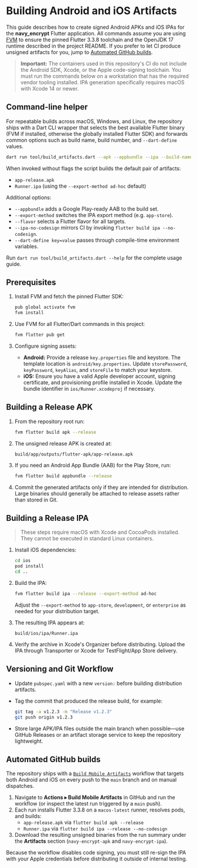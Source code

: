 # Building Android and iOS Artifacts

This guide describes how to create signed Android APKs and iOS IPAs for the
**navy_encrypt** Flutter application. All commands assume you are using
[FVM](https://fvm.app/) to ensure the pinned Flutter 3.3.8 toolchain and the
OpenJDK 17 runtime described in the project README. If you prefer to let CI
produce unsigned artifacts for you, jump to [Automated GitHub builds](#automated-github-builds).

> **Important:** The containers used in this repository's CI do not include the
> Android SDK, Xcode, or the Apple code-signing toolchain. You must run the
> commands below on a workstation that has the required vendor tooling
> installed. IPA generation specifically requires macOS with Xcode 14 or newer.

## Command-line helper

For repeatable builds across macOS, Windows, and Linux, the repository ships
with a Dart CLI wrapper that selects the best available Flutter binary (FVM if
installed, otherwise the globally installed Flutter SDK) and forwards common
options such as build name, build number, and `--dart-define` values.

```sh
dart run tool/build_artifacts.dart --apk --appbundle --ipa --build-name 3.0.4 --build-number 8
```

When invoked without flags the script builds the default pair of artifacts:

- `app-release.apk`
- `Runner.ipa` (using the `--export-method ad-hoc` default)

Additional options:

- `--appbundle` adds a Google Play-ready AAB to the build set.
- `--export-method` switches the IPA export method (e.g. `app-store`).
- `--flavor` selects a Flutter flavor for all targets.
- `--ipa-no-codesign` mirrors CI by invoking `flutter build ipa --no-codesign`.
- `--dart-define key=value` passes through compile-time environment variables.

Run `dart run tool/build_artifacts.dart --help` for the complete usage guide.

## Prerequisites

1. Install FVM and fetch the pinned Flutter SDK:

   ```sh
   pub global activate fvm
   fvm install
   ```

2. Use FVM for all Flutter/Dart commands in this project:

   ```sh
   fvm flutter pub get
   ```

3. Configure signing assets:
   - **Android:** Provide a release `key.properties` file and keystore. The
     template location is `android/key.properties`. Update `storePassword`,
     `keyPassword`, `keyAlias`, and `storeFile` to match your keystore.
   - **iOS:** Ensure you have a valid Apple developer account, signing
     certificate, and provisioning profile installed in Xcode. Update the
     bundle identifier in `ios/Runner.xcodeproj` if necessary.

## Building a Release APK

1. From the repository root run:

   ```sh
   fvm flutter build apk --release
   ```

2. The unsigned release APK is created at:

   ```
   build/app/outputs/flutter-apk/app-release.apk
   ```

3. If you need an Android App Bundle (AAB) for the Play Store, run:

   ```sh
   fvm flutter build appbundle --release
   ```

4. Commit the generated artifacts only if they are intended for distribution.
   Large binaries should generally be attached to release assets rather than
   stored in Git.

## Building a Release IPA

> These steps require macOS with Xcode and CocoaPods installed. They cannot be
> executed in standard Linux containers.

1. Install iOS dependencies:

   ```sh
   cd ios
   pod install
   cd ..
   ```

2. Build the IPA:

   ```sh
   fvm flutter build ipa --release --export-method ad-hoc
   ```

   Adjust the `--export-method` to `app-store`, `development`, or `enterprise`
   as needed for your distribution target.

3. The resulting IPA appears at:

   ```
   build/ios/ipa/Runner.ipa
   ```

4. Verify the archive in Xcode's Organizer before distributing. Upload the IPA
   through Transporter or Xcode for TestFlight/App Store delivery.

## Versioning and Git Workflow

- Update `pubspec.yaml` with a new `version:` before building distribution
  artifacts.
- Tag the commit that produced the release build, for example:

  ```sh
  git tag -a v1.2.3 -m "Release v1.2.3"
  git push origin v1.2.3
  ```

- Store large APK/IPA files outside the main branch when possible—use GitHub
  Releases or an artifact storage service to keep the repository lightweight.

## Automated GitHub builds

The repository ships with a [`Build Mobile Artifacts`](../.github/workflows/release_artifacts.yml)
workflow that targets both Android and iOS on every push to the `main` branch
and on manual dispatches.

1. Navigate to **Actions ▸ Build Mobile Artifacts** in GitHub and run the
   workflow (or inspect the latest run triggered by a `main` push).
2. Each run installs Flutter 3.3.8 on a `macos-latest` runner, resolves pods,
   and builds:
   - `app-release.apk` via `flutter build apk --release`
   - `Runner.ipa` via `flutter build ipa --release --no-codesign`
3. Download the resulting unsigned binaries from the run summary under the
   **Artifacts** section (`navy-encrypt-apk` and `navy-encrypt-ipa`).

Because the workflow disables code signing, you must still re-sign the IPA with
your Apple credentials before distributing it outside of internal testing.

